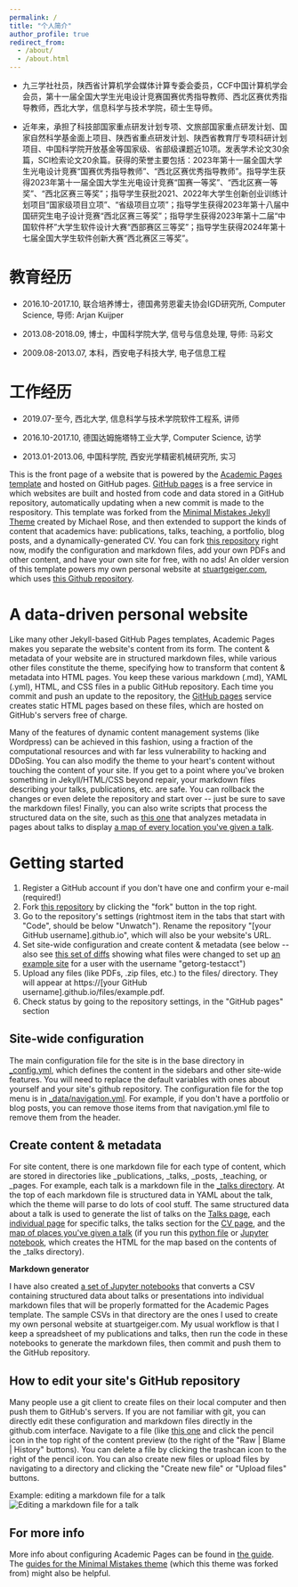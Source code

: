 ```yaml
---
permalink: /
title: "个人简介"
author_profile: true
redirect_from: 
  - /about/
  - /about.html
---
```


- 九三学社社员，陕西省计算机学会媒体计算专委会委员，CCF中国计算机学会会员，第十一届全国大学生光电设计竞赛国赛优秀指导教师、西北区赛优秀指导教师，西北大学，信息科学与技术学院，硕士生导师。

- 近年来，承担了科技部国家重点研发计划专项、文旅部国家重点研发计划、国家自然科学基金面上项目、陕西省重点研发计划、陕西省教育厅专项科研计划项目、中国科学院开放基金等国家级、省部级课题近10项。发表学术论文30余篇，SCI检索论文20余篇。获得的荣誉主要包括：2023年第十一届全国大学生光电设计竞赛“国赛优秀指导教师”、“西北区赛优秀指导教师”。指导学生获得2023年第十一届全国大学生光电设计竞赛“国赛一等奖”、“西北区赛一等奖”、“西北区赛三等奖”；指导学生获批2021、2022年大学生创新创业训练计划项目“国家级项目立项”、“省级项目立项”；指导学生获得2023年第十八届中国研究生电子设计竞赛“西北区赛三等奖”；指导学生获得2023年第十二届“中国软件杯”大学生软件设计大赛“西部赛区三等奖”；指导学生获得2024年第十七届全国大学生软件创新大赛“西北赛区三等奖”。

教育经历
======
- 2016.10-2017.10, 联合培养博士，德国弗劳恩霍夫协会IGD研究所, Computer Science, 导师: Arjan Kuijper

- 2013.08-2018.09, 博士，中国科学院大学, 信号与信息处理, 导师: 马彩文

- 2009.08-2013.07, 本科，西安电子科技大学, 电子信息工程

工作经历
======
- 2019.07-至今, 西北大学, 信息科学与技术学院软件工程系, 讲师

- 2016.10-2017.10, 德国达姆施塔特工业大学, Computer Science, 访学

- 2013.01-2013.06, 中国科学院, 西安光学精密机械研究所, 实习


This is the front page of a website that is powered by the [Academic Pages template](https://github.com/academicpages/academicpages.github.io) and hosted on GitHub pages. [GitHub pages](https://pages.github.com) is a free service in which websites are built and hosted from code and data stored in a GitHub repository, automatically updating when a new commit is made to the respository. This template was forked from the [Minimal Mistakes Jekyll Theme](https://mmistakes.github.io/minimal-mistakes/) created by Michael Rose, and then extended to support the kinds of content that academics have: publications, talks, teaching, a portfolio, blog posts, and a dynamically-generated CV. You can fork [this repository](https://github.com/academicpages/academicpages.github.io) right now, modify the configuration and markdown files, add your own PDFs and other content, and have your own site for free, with no ads! An older version of this template powers my own personal website at [stuartgeiger.com](http://stuartgeiger.com), which uses [this Github repository](https://github.com/staeiou/staeiou.github.io).

A data-driven personal website
======
Like many other Jekyll-based GitHub Pages templates, Academic Pages makes you separate the website's content from its form. The content & metadata of your website are in structured markdown files, while various other files constitute the theme, specifying how to transform that content & metadata into HTML pages. You keep these various markdown (.md), YAML (.yml), HTML, and CSS files in a public GitHub repository. Each time you commit and push an update to the repository, the [GitHub pages](https://pages.github.com/) service creates static HTML pages based on these files, which are hosted on GitHub's servers free of charge.

Many of the features of dynamic content management systems (like Wordpress) can be achieved in this fashion, using a fraction of the computational resources and with far less vulnerability to hacking and DDoSing. You can also modify the theme to your heart's content without touching the content of your site. If you get to a point where you've broken something in Jekyll/HTML/CSS beyond repair, your markdown files describing your talks, publications, etc. are safe. You can rollback the changes or even delete the repository and start over -- just be sure to save the markdown files! Finally, you can also write scripts that process the structured data on the site, such as [this one](https://github.com/academicpages/academicpages.github.io/blob/master/talkmap.ipynb) that analyzes metadata in pages about talks to display [a map of every location you've given a talk](https://academicpages.github.io/talkmap.html).

Getting started
======
1. Register a GitHub account if you don't have one and confirm your e-mail (required!)
1. Fork [this repository](https://github.com/academicpages/academicpages.github.io) by clicking the "fork" button in the top right. 
1. Go to the repository's settings (rightmost item in the tabs that start with "Code", should be below "Unwatch"). Rename the repository "[your GitHub username].github.io", which will also be your website's URL.
1. Set site-wide configuration and create content & metadata (see below -- also see [this set of diffs](http://archive.is/3TPas) showing what files were changed to set up [an example site](https://getorg-testacct.github.io) for a user with the username "getorg-testacct")
1. Upload any files (like PDFs, .zip files, etc.) to the files/ directory. They will appear at https://[your GitHub username].github.io/files/example.pdf.  
1. Check status by going to the repository settings, in the "GitHub pages" section

Site-wide configuration
------
The main configuration file for the site is in the base directory in [_config.yml](https://github.com/academicpages/academicpages.github.io/blob/master/_config.yml), which defines the content in the sidebars and other site-wide features. You will need to replace the default variables with ones about yourself and your site's github repository. The configuration file for the top menu is in [_data/navigation.yml](https://github.com/academicpages/academicpages.github.io/blob/master/_data/navigation.yml). For example, if you don't have a portfolio or blog posts, you can remove those items from that navigation.yml file to remove them from the header. 

Create content & metadata
------
For site content, there is one markdown file for each type of content, which are stored in directories like _publications, _talks, _posts, _teaching, or _pages. For example, each talk is a markdown file in the [_talks directory](https://github.com/academicpages/academicpages.github.io/tree/master/_talks). At the top of each markdown file is structured data in YAML about the talk, which the theme will parse to do lots of cool stuff. The same structured data about a talk is used to generate the list of talks on the [Talks page](https://academicpages.github.io/talks), each [individual page](https://academicpages.github.io/talks/2012-03-01-talk-1) for specific talks, the talks section for the [CV page](https://academicpages.github.io/cv), and the [map of places you've given a talk](https://academicpages.github.io/talkmap.html) (if you run this [python file](https://github.com/academicpages/academicpages.github.io/blob/master/talkmap.py) or [Jupyter notebook](https://github.com/academicpages/academicpages.github.io/blob/master/talkmap.ipynb), which creates the HTML for the map based on the contents of the _talks directory).

**Markdown generator**

I have also created [a set of Jupyter notebooks](https://github.com/academicpages/academicpages.github.io/tree/master/markdown_generator
) that converts a CSV containing structured data about talks or presentations into individual markdown files that will be properly formatted for the Academic Pages template. The sample CSVs in that directory are the ones I used to create my own personal website at stuartgeiger.com. My usual workflow is that I keep a spreadsheet of my publications and talks, then run the code in these notebooks to generate the markdown files, then commit and push them to the GitHub repository.

How to edit your site's GitHub repository
------
Many people use a git client to create files on their local computer and then push them to GitHub's servers. If you are not familiar with git, you can directly edit these configuration and markdown files directly in the github.com interface. Navigate to a file (like [this one](https://github.com/academicpages/academicpages.github.io/blob/master/_talks/2012-03-01-talk-1.md) and click the pencil icon in the top right of the content preview (to the right of the "Raw | Blame | History" buttons). You can delete a file by clicking the trashcan icon to the right of the pencil icon. You can also create new files or upload files by navigating to a directory and clicking the "Create new file" or "Upload files" buttons. 

Example: editing a markdown file for a talk
![Editing a markdown file for a talk](/images/editing-talk.png)

For more info
------
More info about configuring Academic Pages can be found in [the guide](https://academicpages.github.io/markdown/). The [guides for the Minimal Mistakes theme](https://mmistakes.github.io/minimal-mistakes/docs/configuration/) (which this theme was forked from) might also be helpful.
